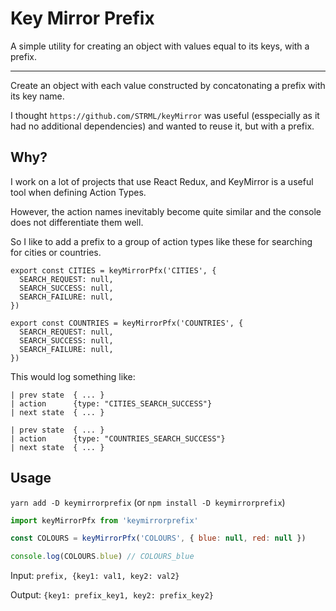 # Key Mirror Prefix

A simple utility for creating an object with values equal to its keys, with a prefix.

---

Create an object with each value constructed by concatonating a prefix with its key name.

I thought `https://github.com/STRML/keyMirror` was useful (esspecially as it had no additional dependencies) and wanted to reuse it, but with a prefix.

Why?
----

I work on a lot of projects that use React Redux, and KeyMirror is a useful tool when defining Action Types.

However, the action names inevitably become quite similar and the console does not differentiate them well.

So I like to add a prefix to a group of action types like these for searching for cities or countries.

```
export const CITIES = keyMirrorPfx('CITIES', {
  SEARCH_REQUEST: null,
  SEARCH_SUCCESS: null,
  SEARCH_FAILURE: null,
})

export const COUNTRIES = keyMirrorPfx('COUNTRIES', {
  SEARCH_REQUEST: null,
  SEARCH_SUCCESS: null,
  SEARCH_FAILURE: null,
})
```

This would log something like:

```
| prev state  { ... }
| action      {type: "CITIES_SEARCH_SUCCESS"}
| next state  { ... }

| prev state  { ... }
| action      {type: "COUNTRIES_SEARCH_SUCCESS"}
| next state  { ... }
```

Usage
-----

`yarn add -D keymirrorprefix` (or `npm install -D keymirrorprefix`)


```javascript
import keyMirrorPfx from 'keymirrorprefix'

const COLOURS = keyMirrorPfx('COLOURS', { blue: null, red: null })

console.log(COLOURS.blue) // COLOURS_blue
```

Input:  `prefix, {key1: val1, key2: val2}`

Output: `{key1: prefix_key1, key2: prefix_key2}`
